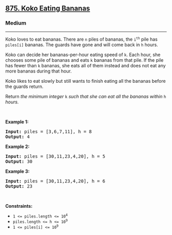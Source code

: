 <h2><a href="https://leetcode.com/problems/koko-eating-bananas">875. Koko Eating Bananas</a></h2>
<h3>Medium</h3>
<hr>

<p>Koko loves to eat bananas. There are <code>n</code> piles of bananas, the <code>i<sup>th</sup></code> pile has <code>piles[i]</code> bananas. The guards have gone and will come back in <code>h</code> hours.</p>

<p>Koko can decide her bananas-per-hour eating speed of <code>k</code>. Each hour, she chooses some pile of bananas and eats <code>k</code> bananas from that pile.  
If the pile has fewer than <code>k</code> bananas, she eats all of them instead and does not eat any more bananas during that hour.</p>

<p>Koko likes to eat slowly but still wants to finish eating all the bananas before the guards return.</p>

<p>Return <em>the minimum integer</em> <code>k</code> <em>such that she can eat all the bananas within</em> <code>h</code> <em>hours.</em></p>

<p>&nbsp;</p>

<p><strong class="example">Example 1:</strong></p>
<pre>
<strong>Input:</strong> piles = [3,6,7,11], h = 8
<strong>Output:</strong> 4
</pre>

<p><strong class="example">Example 2:</strong></p>
<pre>
<strong>Input:</strong> piles = [30,11,23,4,20], h = 5
<strong>Output:</strong> 30
</pre>

<p><strong class="example">Example 3:</strong></p>
<pre>
<strong>Input:</strong> piles = [30,11,23,4,20], h = 6
<strong>Output:</strong> 23
</pre>

<p>&nbsp;</p>

<p><strong>Constraints:</strong></p>
<ul>
  <li><code>1 &lt;= piles.length &lt;= 10<sup>4</sup></code></li>
  <li><code>piles.length &lt;= h &lt;= 10<sup>9</sup></code></li>
  <li><code>1 &lt;= piles[i] &lt;= 10<sup>9</sup></code></li>
</ul>
